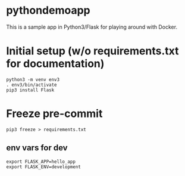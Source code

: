 # pythondemoapp

This is a sample app in Python3/Flask for playing around with Docker.

# Initial setup (w/o requirements.txt for documentation)
```
python3 -m venv env3
. env3/bin/activate
pip3 install Flask
```
# Freeze pre-commit
```
pip3 freeze > requirements.txt
```

## env vars for dev
```
export FLASK_APP=hello_app
export FLASK_ENV=development
```

